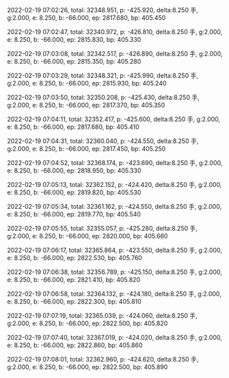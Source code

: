 2022-02-19 07:02:26, total: 32348.951, p: -425.920, delta:8.250 手, g:2.000, e: 8.250, b: -66.000, ep: 2817.680, bp: 405.450

2022-02-19 07:02:47, total: 32340.972, p: -426.810, delta:8.250 手, g:2.000, e: 8.250, b: -66.000, ep: 2815.830, bp: 405.330

2022-02-19 07:03:08, total: 32342.517, p: -426.890, delta:8.250 手, g:2.000, e: 8.250, b: -66.000, ep: 2815.350, bp: 405.280

2022-02-19 07:03:29, total: 32348.321, p: -425.990, delta:8.250 手, g:2.000, e: 8.250, b: -66.000, ep: 2815.930, bp: 405.240

2022-02-19 07:03:50, total: 32350.208, p: -425.430, delta:8.250 手, g:2.000, e: 8.250, b: -66.000, ep: 2817.370, bp: 405.350

2022-02-19 07:04:11, total: 32352.417, p: -425.600, delta:8.250 手, g:2.000, e: 8.250, b: -66.000, ep: 2817.680, bp: 405.410

2022-02-19 07:04:31, total: 32360.040, p: -424.550, delta:8.250 手, g:2.000, e: 8.250, b: -66.000, ep: 2817.450, bp: 405.250

2022-02-19 07:04:52, total: 32368.174, p: -423.690, delta:8.250 手, g:2.000, e: 8.250, b: -66.000, ep: 2818.950, bp: 405.330

2022-02-19 07:05:13, total: 32362.152, p: -424.420, delta:8.250 手, g:2.000, e: 8.250, b: -66.000, ep: 2819.820, bp: 405.530

2022-02-19 07:05:34, total: 32361.162, p: -424.550, delta:8.250 手, g:2.000, e: 8.250, b: -66.000, ep: 2819.770, bp: 405.540

2022-02-19 07:05:55, total: 32355.057, p: -425.280, delta:8.250 手, g:2.000, e: 8.250, b: -66.000, ep: 2820.000, bp: 405.660

2022-02-19 07:06:17, total: 32365.864, p: -423.550, delta:8.250 手, g:2.000, e: 8.250, b: -66.000, ep: 2822.530, bp: 405.760

2022-02-19 07:06:38, total: 32356.789, p: -425.150, delta:8.250 手, g:2.000, e: 8.250, b: -66.000, ep: 2821.410, bp: 405.820

2022-02-19 07:06:58, total: 32364.132, p: -424.180, delta:8.250 手, g:2.000, e: 8.250, b: -66.000, ep: 2822.300, bp: 405.810

2022-02-19 07:07:19, total: 32365.039, p: -424.060, delta:8.250 手, g:2.000, e: 8.250, b: -66.000, ep: 2822.500, bp: 405.820

2022-02-19 07:07:40, total: 32367.019, p: -424.020, delta:8.250 手, g:2.000, e: 8.250, b: -66.000, ep: 2822.860, bp: 405.860

2022-02-19 07:08:01, total: 32362.960, p: -424.620, delta:8.250 手, g:2.000, e: 8.250, b: -66.000, ep: 2822.500, bp: 405.890